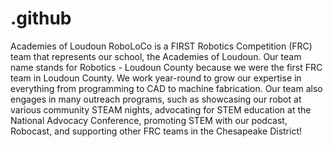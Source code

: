 # .github

Academies of Loudoun RoboLoCo is a FIRST Robotics Competition (FRC) team that represents our school, the Academies of Loudoun. Our team name stands for Robotics - Loudoun County because we were the first FRC team in Loudoun County. We work year-round to grow our expertise in everything from programming to CAD to machine fabrication. Our team also engages in many outreach programs, such as showcasing our robot at various community STEAM nights, advocating for STEM education at the National Advocacy Conference, promoting STEM with our podcast, Robocast, and supporting other FRC teams in the Chesapeake District! 
